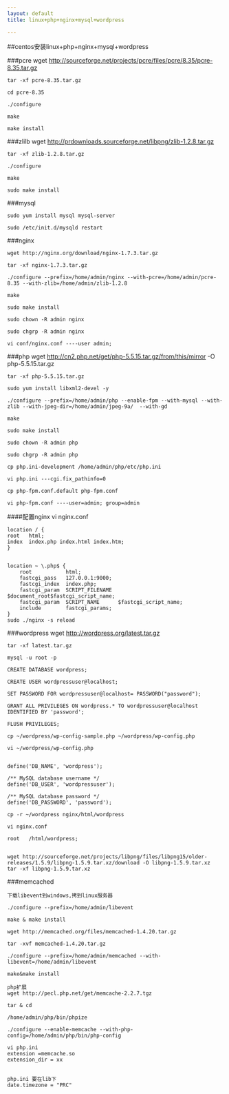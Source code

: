 ```yaml
---
layout: default
title: linux+php+nginx+mysql+wordpress

---
```


##centos安装linux+php+nginx+mysql+wordpress



###pcre
	wget http://sourceforge.net/projects/pcre/files/pcre/8.35/pcre-8.35.tar.gz

	tar -xf pcre-8.35.tar.gz

	cd pcre-8.35

	./configure

	make

	make install
###zlilb
	wget http://prdownloads.sourceforge.net/libpng/zlib-1.2.8.tar.gz

	tar -xf zlib-1.2.8.tar.gz

	./configure

	make
	
	sudo make install

###mysql

	sudo yum install mysql mysql-server
	
	sudo /etc/init.d/mysqld restart



###nginx

	wget http://nginx.org/download/nginx-1.7.3.tar.gz
	
	tar -xf nginx-1.7.3.tar.gz
	
	./configure --prefix=/home/admin/nginx --with-pcre=/home/admin/pcre-8.35 --with-zlib=/home/admin/zlib-1.2.8
	
	make
	
	sudo make install
	
	sudo chown -R admin nginx

	sudo chgrp -R admin nginx

	vi conf/nginx.conf ----user admin;

###php
	wget http://cn2.php.net/get/php-5.5.15.tar.gz/from/this/mirror -O php-5.5.15.tar.gz
	
	tar -xf php-5.5.15.tar.gz
	
	sudo yum install libxml2-devel -y
	
	./configure --prefix=/home/admin/php --enable-fpm --with-mysql --with-zlib --with-jpeg-dir=/home/admin/jpeg-9a/  --with-gd
	
	make
	
	sudo make install
	
	sudo chown -R admin php

	sudo chgrp -R admin php

	cp php.ini-development /home/admin/php/etc/php.ini
	
	vi php.ini ---cgi.fix_pathinfo=0
	
	cp php-fpm.conf.default php-fpm.conf
	
	vi php-fpm.conf ----user=admin; group=admin

####配置nginx
	vi nginx.conf

	location / {
    root   html;
    index  index.php index.html index.htm;
	}


    location ~ \.php$ {
        root           html;
        fastcgi_pass   127.0.0.1:9000;
        fastcgi_index  index.php;
        fastcgi_param  SCRIPT_FILENAME  $document_root$fastcgi_script_name;
        fastcgi_param  SCRIPT_NAME      $fastcgi_script_name;
        include        fastcgi_params;
    }
	sudo ./nginx -s reload

###wordpress
	wget http://wordpress.org/latest.tar.gz
	
	tar -xf latest.tar.gz
	
	mysql -u root -p

	CREATE DATABASE wordpress;
	
	CREATE USER wordpressuser@localhost;

	SET PASSWORD FOR wordpressuser@localhost= PASSWORD("password");

	GRANT ALL PRIVILEGES ON wordpress.* TO wordpressuser@localhost IDENTIFIED BY 'password';

	FLUSH PRIVILEGES;

	cp ~/wordpress/wp-config-sample.php ~/wordpress/wp-config.php
	
	vi ~/wordpress/wp-config.php
	

	define('DB_NAME', 'wordpress');
	
	/** MySQL database username */
	define('DB_USER', 'wordpressuser');
	
	/** MySQL database password */
	define('DB_PASSWORD', 'password');

	cp -r ~/wordpress nginx/html/wordpress

	vi nginx.conf

	root   /html/wordpress;
	

	wget http://sourceforge.net/projects/libpng/files/libpng15/older-releases/1.5.9/libpng-1.5.9.tar.xz/download -O libpng-1.5.9.tar.xz
	tar -xf libpng-1.5.9.tar.xz



###memcached

	下载libevent到windows,拷到linux服务器

	./configure --prefix=/home/admin/libevent

	make & make install

	wget http://memcached.org/files/memcached-1.4.20.tar.gz

	tar -xvf memcached-1.4.20.tar.gz

	./configure --prefix=/home/admin/memcached --with-libevent=/home/admin/libevent
	
	make&make install

	php扩展
	wget http://pecl.php.net/get/memcache-2.2.7.tgz
	
	tar & cd

	/home/admin/php/bin/phpize

	./configure --enable-memcache --with-php-config=/home/admin/php/bin/php-config
	
	vi php.ini
	extension =memcache.so
	extension_dir = xx


	php.ini 要在lib下
	date.timezone = "PRC"